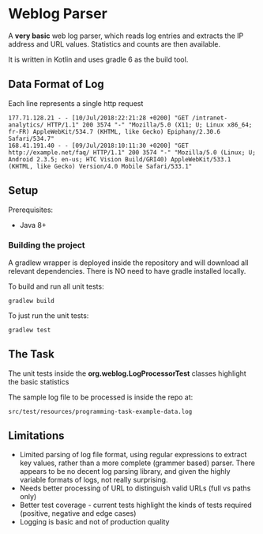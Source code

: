 # Weblog Parser
A **very basic** web log parser, which reads log entries and extracts the IP address
and URL values. Statistics and counts are then available.

It is written in Kotlin and uses gradle 6 as the build tool.


## Data Format of Log

Each line represents a single http request

    177.71.128.21 - - [10/Jul/2018:22:21:28 +0200] "GET /intranet-analytics/ HTTP/1.1" 200 3574 "-" "Mozilla/5.0 (X11; U; Linux x86_64; fr-FR) AppleWebKit/534.7 (KHTML, like Gecko) Epiphany/2.30.6 Safari/534.7"
    168.41.191.40 - - [09/Jul/2018:10:11:30 +0200] "GET http://example.net/faq/ HTTP/1.1" 200 3574 "-" "Mozilla/5.0 (Linux; U; Android 2.3.5; en-us; HTC Vision Build/GRI40) AppleWebKit/533.1 (KHTML, like Gecko) Version/4.0 Mobile Safari/533.1"


## Setup

Prerequisites:
  * Java 8+
  

### Building the project

A gradlew wrapper is deployed inside the repository and will download all relevant dependencies.
There is NO need to have gradle installed locally.

To build and run all unit tests:

    gradlew build
    
To just run the unit tests:

    gradlew test

## The Task

The unit tests inside the **org.weblog.LogProcessorTest** classes highlight the basic statistics

The sample log file to be processed is inside the repo at:

    src/test/resources/programming-task-example-data.log



## Limitations
* Limited parsing of log file format, using regular expressions to extract key values, rather
 than a more complete (grammer based) parser. There appears to be no decent log parsing library,
 and given the highly variable formats of logs, not really surprising.
* Needs better processing of URL to distinguish valid URLs (full vs paths only)
* Better test coverage - current tests highlight the kinds of tests required (positive, negative and edge cases)
* Logging is basic and not of production quality
